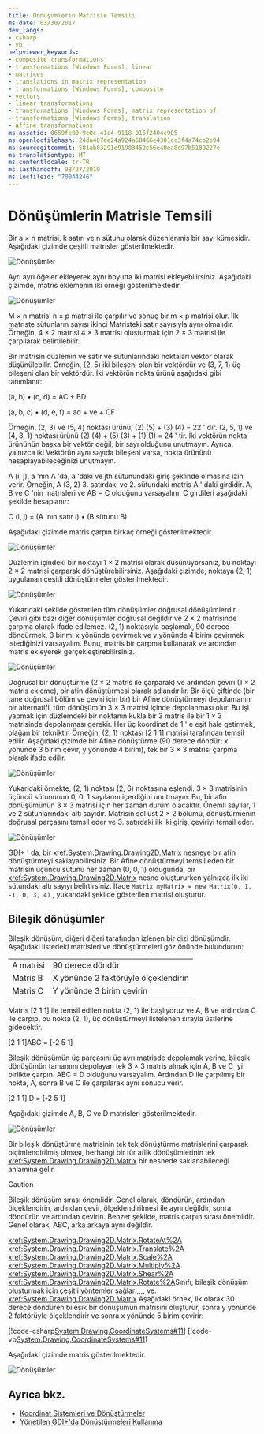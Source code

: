 ```yaml
---
title: Dönüşümlerin Matrisle Temsili
ms.date: 03/30/2017
dev_langs:
- csharp
- vb
helpviewer_keywords:
- composite transformations
- transformations [Windows Forms], linear
- matrices
- translations in matrix representation
- transformations [Windows Forms], composite
- vectors
- linear transformations
- transformations [Windows Forms], matrix representation of
- transformations [Windows Forms], translation
- affine transformations
ms.assetid: 0659fe00-9e0c-41c4-9118-016f2404c905
ms.openlocfilehash: 24da407de24a924a68466e4301cc3f4a74cb2e94
ms.sourcegitcommit: 581ab03291e91983459e56e40ea8d97b5189227e
ms.translationtype: MT
ms.contentlocale: tr-TR
ms.lasthandoff: 08/27/2019
ms.locfileid: "70044246"
---
```

# <a name="matrix-representation-of-transformations"></a>Dönüşümlerin Matrisle Temsili
Bir a × n matrisi, k satırı ve n sütunu olarak düzenlenmiş bir sayı kümesidir. Aşağıdaki çizimde çeşitli matrisler gösterilmektedir.  
  
 ![Dönüşümler](./media/aboutgdip05-art04.gif "AboutGdip05_art04")  
  
 Ayrı ayrı öğeler ekleyerek aynı boyutta iki matrisi ekleyebilirsiniz. Aşağıdaki çizimde, matris eklemenin iki örneği gösterilmektedir.  
  
 ![Dönüşümler](./media/aboutgdip05-art05.gif "AboutGdip05_art05")  
  
 M × n matrisi n × p matrisi ile çarpılır ve sonuç bir m × p matrisi olur. İlk matriste sütunların sayısı ikinci Matristeki satır sayısıyla aynı olmalıdır. Örneğin, 4 × 2 matrisi 4 × 3 matrisi oluşturmak için 2 × 3 matrisi ile çarpılarak belirtilebilir.  
  
 Bir matrisin düzlemin ve satır ve sütunlarındaki noktaları vektör olarak düşünülebilir. Örneğin, (2, 5) iki bileşeni olan bir vektördür ve (3, 7, 1) üç bileşeni olan bir vektördür. İki vektörün nokta ürünü aşağıdaki gibi tanımlanır:  
  
 (a, b) • (c, d) = AC + BD  
  
 (a, b, c) • (d, e, f) = ad + ve + CF  
  
 Örneğin, (2, 3) ve (5, 4) noktası ürünü, (2) (5) + (3) (4) = 22 ' dir. (2, 5, 1) ve (4, 3, 1) noktası ürünü (2) (4) + (5) (3) + (1) (1) = 24 ' tir. İki vektörün nokta ürününün başka bir vektör değil, bir sayı olduğunu unutmayın. Ayrıca, yalnızca iki Vektörün aynı sayıda bileşeni varsa, nokta ürününü hesaplayabileceğinizi unutmayın.  
  
 A (i, j), a 'nın A 'da, a 'daki ve jth sütunundaki giriş şeklinde olmasına izin verir. Örneğin, A (3, 2) 3. satırdaki ve 2. sütundaki matris A ' daki girdidir. A, B ve C 'nin matrisleri ve AB = C olduğunu varsayalım. C girdileri aşağıdaki şekilde hesaplanır:  
  
 C (i, j) = (A 'nın satır ı) • (B sütunu B)  
  
 Aşağıdaki çizimde matris çarpın birkaç örneği gösterilmektedir.  
  
 ![Dönüşümler](./media/aboutgdip05-art06.gif "AboutGdip05_art06")  
  
 Düzlemin içindeki bir noktayı 1 × 2 matrisi olarak düşünüyorsanız, bu noktayı 2 × 2 matrisi çarparak dönüştürebilirsiniz. Aşağıdaki çizimde, noktaya (2, 1) uygulanan çeşitli dönüştürmeler gösterilmektedir.  
  
 ![Dönüşümler](./media/aboutgdip05-art07.gif "AboutGdip05_art07")  
  
 Yukarıdaki şekilde gösterilen tüm dönüşümler doğrusal dönüşümlerdir. Çeviri gibi bazı diğer dönüşümler doğrusal değildir ve 2 × 2 matrisinde çarpma olarak ifade edilemez. (2, 1) noktasıyla başlamak, 90 derece döndürmek, 3 birimi x yönünde çevirmek ve y yönünde 4 birim çevirmek istediğinizi varsayalım. Bunu, matris bir çarpma kullanarak ve ardından matris ekleyerek gerçekleştirebilirsiniz.  
  
 ![Dönüşümler](./media/aboutgdip05-art08.gif "AboutGdip05_art08")  
  
 Doğrusal bir dönüştürme (2 × 2 matris ile çarparak) ve ardından çeviri (1 × 2 matris ekleme), bir afin dönüştürmesi olarak adlandırılır. Bir ölçü çiftinde (bir tane doğrusal bölüm ve çeviri için bir) bir Afine dönüştürmeyi depolamanın bir alternatifi, tüm dönüşümün 3 × 3 matrisi içinde depolanması olur. Bu işi yapmak için düzlemdeki bir noktanın kukla bir 3 matris ile bir 1 × 3 matrisinde depolanması gerekir. Her üç koordinat de 1 ' e eşit hale getirmek, olağan bir tekniktir. Örneğin, (2, 1) noktası [2 1 1] matrisi tarafından temsil edilir. Aşağıdaki çizimde bir Afine dönüştürme (90 derece döndür; x yönünde 3 birim çevir, y yönünde 4 birim), tek bir 3 × 3 matrisi çarpma olarak ifade edilir.  
  
 ![Dönüşümler](./media/aboutgdip05-art09.gif "AboutGdip05_art09")  
  
 Yukarıdaki örnekte, (2, 1) noktası (2, 6) noktasına eşlendi. 3 × 3 matrisinin üçüncü sütununun 0, 0, 1 sayılarını içerdiğini unutmayın. Bu, bir afin dönüşümünün 3 × 3 matrisi için her zaman durum olacaktır. Önemli sayılar, 1 ve 2 sütunlarındaki altı sayıdır. Matrisin sol üst 2 × 2 bölümü, dönüştürmenin doğrusal parçasını temsil eder ve 3. satırdaki ilk iki giriş, çeviriyi temsil eder.  
  
 ![Dönüşümler](./media/aboutgdip05-art10.gif "AboutGdip05_art10")  
  
 GDI+ ' da, bir <xref:System.Drawing.Drawing2D.Matrix> nesneye bir afin dönüştürmeyi saklayabilirsiniz. Bir Afine dönüştürmeyi temsil eden bir matrisin üçüncü sütunu her zaman (0, 0, 1) olduğunda, bir <xref:System.Drawing.Drawing2D.Matrix> nesne oluştururken yalnızca ilk iki sütundaki altı sayıyı belirtirsiniz. İfade `Matrix myMatrix = new Matrix(0, 1, -1, 0, 3, 4)` , yukarıdaki şekilde gösterilen matrisi oluşturur.  
  
## <a name="composite-transformations"></a>Bileşik dönüşümler  
 Bileşik dönüşüm, diğeri diğeri tarafından izlenen bir dizi dönüşümdir. Aşağıdaki listedeki matrisleri ve dönüştürmeleri göz önünde bulundurun:  
  
|||  
|-|-|  
|A matrisi|90 derece döndür|  
|Matris B|X yönünde 2 faktörüyle ölçeklendirin|  
|Matris C|Y yönünde 3 birim çevirin|  
  
 Matris [2 1 1] ile temsil edilen nokta (2, 1) ile başlıyoruz ve A, B ve ardından C ile çarpıp, bu nokta (2, 1), üç dönüştürmeyi listelenen sırayla üstlerine gidecektir.  
  
 [2 1 1]ABC = [-2 5 1]  
  
 Bileşik dönüşümün üç parçasını üç ayrı matrisde depolamak yerine, bileşik dönüşümün tamamını depolayan tek 3 × 3 matris almak için A, B ve C 'yi birlikte çarpın. ABC = D olduğunu varsayalım. Ardından D ile çarpılmış bir nokta, A, sonra B ve C ile çarpılarak aynı sonucu verir.  
  
 [2 1 1] D = [-2 5 1]  
  
 Aşağıdaki çizimde A, B, C ve D matrisleri gösterilmektedir.  
  
 ![Dönüşümler](./media/aboutgdip05-art12.gif "AboutGdip05_art12")  
  
 Bir bileşik dönüştürme matrisinin tek tek dönüştürme matrislerini çarparak biçimlendirilmiş olması, herhangi bir tür aflik dönüşümlerinin tek <xref:System.Drawing.Drawing2D.Matrix> bir nesnede saklanabileceği anlamına gelir.  
  
> [!CAUTION]
> Bileşik dönüşüm sırası önemlidir. Genel olarak, döndürün, ardından ölçeklendirin, ardından çevir, ölçeklendirilmesi ile aynı değildir, sonra döndürün ve ardından çevirin. Benzer şekilde, matris çarpın sırası önemlidir. Genel olarak, ABC, arka arkaya aynı değildir.  
  
 <xref:System.Drawing.Drawing2D.Matrix.RotateAt%2A> <xref:System.Drawing.Drawing2D.Matrix.Translate%2A> <xref:System.Drawing.Drawing2D.Matrix.Scale%2A> <xref:System.Drawing.Drawing2D.Matrix.Multiply%2A> <xref:System.Drawing.Drawing2D.Matrix.Shear%2A> <xref:System.Drawing.Drawing2D.Matrix.Rotate%2A>Sınıfı, bileşik dönüşüm oluşturmak için çeşitli yöntemler sağlar:,,,, ve. <xref:System.Drawing.Drawing2D.Matrix> Aşağıdaki örnek, ilk olarak 30 derece döndüren bileşik bir dönüşümün matrisini oluşturur, sonra y yönünde 2 faktörüyle ölçeklendirir ve sonra x yönünde 5 birim çevirir:  
  
 [!code-csharp[System.Drawing.CoordinateSystems#11](~/samples/snippets/csharp/VS_Snippets_Winforms/System.Drawing.CoordinateSystems/CS/Class1.cs#11)]
 [!code-vb[System.Drawing.CoordinateSystems#11](~/samples/snippets/visualbasic/VS_Snippets_Winforms/System.Drawing.CoordinateSystems/VB/Class1.vb#11)]  
  
 Aşağıdaki çizimde matris gösterilmektedir.  
  
 ![Dönüşümler](./media/aboutgdip05-art13.gif "AboutGdip05_art13")  
  
## <a name="see-also"></a>Ayrıca bkz.

- [Koordinat Sistemleri ve Dönüştürmeler](coordinate-systems-and-transformations.md)
- [Yönetilen GDI+'da Dönüştürmeleri Kullanma](using-transformations-in-managed-gdi.md)
